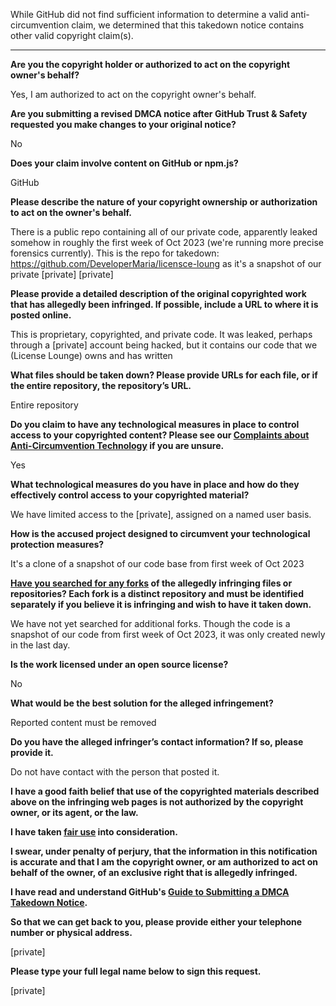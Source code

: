 While GitHub did not find sufficient information to determine a valid anti-circumvention claim, we determined that this takedown notice contains other valid copyright claim(s).

---

**Are you the copyright holder or authorized to act on the copyright owner's behalf?**

Yes, I am authorized to act on the copyright owner's behalf.

**Are you submitting a revised DMCA notice after GitHub Trust & Safety requested you make changes to your original notice?**

No

**Does your claim involve content on GitHub or npm.js?**

GitHub

**Please describe the nature of your copyright ownership or authorization to act on the owner's behalf.**

There is a public repo containing all of our private code, apparently leaked somehow in roughly the first week of Oct 2023 (we're running more precise forensics currently). This is the repo for takedown: https://github.com/DeveloperMaria/licensce-loung as it's a snapshot of our private [private] [private]

**Please provide a detailed description of the original copyrighted work that has allegedly been infringed. If possible, include a URL to where it is posted online.**

This is proprietary, copyrighted, and private code. It was leaked, perhaps through a [private] account being hacked, but it contains our code that we (License Lounge) owns and has written

**What files should be taken down? Please provide URLs for each file, or if the entire repository, the repository’s URL.**

Entire repository

**Do you claim to have any technological measures in place to control access to your copyrighted content? Please see our <a href="https://docs.github.com/articles/guide-to-submitting-a-dmca-takedown-notice#complaints-about-anti-circumvention-technology">Complaints about Anti-Circumvention Technology</a> if you are unsure.**

Yes

**What technological measures do you have in place and how do they effectively control access to your copyrighted material?**

We have limited access to the [private], assigned on a named user basis.

**How is the accused project designed to circumvent your technological protection measures?**

It's a clone of a snapshot of our code base from first week of Oct 2023

**<a href="https://docs.github.com/articles/dmca-takedown-policy#b-what-about-forks-or-whats-a-fork">Have you searched for any forks</a> of the allegedly infringing files or repositories? Each fork is a distinct repository and must be identified separately if you believe it is infringing and wish to have it taken down.**

We have not yet searched for additional forks. Though the code is a snapshot of our code from first week of Oct 2023, it was only created newly in the last day.

**Is the work licensed under an open source license?**

No

**What would be the best solution for the alleged infringement?**

Reported content must be removed

**Do you have the alleged infringer’s contact information? If so, please provide it.**

Do not have contact with the person that posted it.

**I have a good faith belief that use of the copyrighted materials described above on the infringing web pages is not authorized by the copyright owner, or its agent, or the law.**

**I have taken <a href="https://www.lumendatabase.org/topics/22">fair use</a> into consideration.**

**I swear, under penalty of perjury, that the information in this notification is accurate and that I am the copyright owner, or am authorized to act on behalf of the owner, of an exclusive right that is allegedly infringed.**

**I have read and understand GitHub's <a href="https://docs.github.com/articles/guide-to-submitting-a-dmca-takedown-notice/">Guide to Submitting a DMCA Takedown Notice</a>.**

**So that we can get back to you, please provide either your telephone number or physical address.**

[private]

**Please type your full legal name below to sign this request.**

[private]
